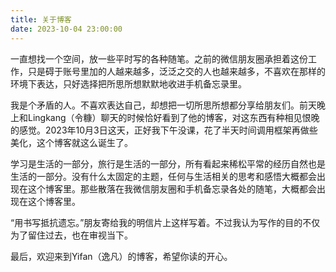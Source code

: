 ```yaml
---
title: 关于博客
date: 2023-10-04 23:00:00
---
```


一直想找一个空间，放一些平时写的各种随笔。之前的微信朋友圈承担着这份工作，只是碍于账号里加的人越来越多，泛泛之交的人也越来越多，不喜欢在那样的环境下表达，只好选择把所思所想默默地收进手机备忘录里。

我是个矛盾的人。不喜欢表达自己，却想把一切所思所想都分享给朋友们。前天晚上和Lingkang（令糠）聊天的时候恰好看到了他的博客，对这东西有种相见恨晚的感觉。2023年10月3日这天，正好我下午没课，花了半天时间调用框架再做些美化，这个博客就这么诞生了。

学习是生活的一部分，旅行是生活的一部分，所有看起来稀松平常的经历自然也是生活的一部分。没有什么太固定的主题，任何与生活相关的思考和感悟大概都会出现在这个博客里。那些散落在我微信朋友圈和手机备忘录各处的随笔，大概都会出现在这个博客里。

“用书写抵抗遗忘。”朋友寄给我的明信片上这样写着。不过我认为写作的目的不仅为了留住过去，也在审视当下。

最后，欢迎来到Yifan（逸凡）的博客，希望你读的开心。